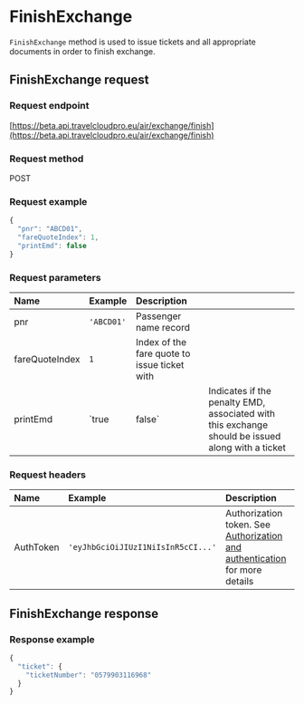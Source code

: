 # FinishExchange

`FinishExchange` method is used to issue tickets and all appropriate documents in order to finish exchange.

## FinishExchange request

### Request endpoint

[https://beta.api.travelcloudpro.eu/air/exchange/finish](https://beta.api.travelcloudpro.eu/air/exchange/finish)

### Request method

POST

### Request example

```javascript
{
  "pnr": "ABCD01",
  "fareQuoteIndex": 1,
  "printEmd": false
}
```

### Request parameters

| Name | Example | Description |  |
| :--- | :--- | :--- | :--- |
| pnr | `'ABCD01'` | Passenger name record |  |
| fareQuoteIndex | `1` | Index of the fare quote to issue ticket with |  |
| printEmd | \`true | false\` | Indicates if the penalty EMD, associated with this exchange should be issued along with a ticket |

### Request headers

| Name | Example | Description |
| :--- | :--- | :--- |
| AuthToken | `'eyJhbGciOiJIUzI1NiIsInR5cCI...'` | Authorization token. See [Authorization and authentication](https://github.com/Travelport-Ukraine/tcp-api-docs/tree/a5931a0f9f34859ad45e79139802c8f386f92d64/tcp/authorization.md) for more details |

## FinishExchange response

### Response example

```javascript
{
  "ticket": {
    "ticketNumber": "0579903116968"
  }
}
```

